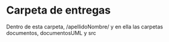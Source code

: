 # Carpeta de entregas

Dentro de esta carpeta, /apellidoNombre/ y en ella las carpetas documentos, documentosUML y src
